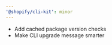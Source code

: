 ```yaml
---
'@shopify/cli-kit': minor
---
```


- Add cached package version checks
- Make CLI upgrade message smarter

